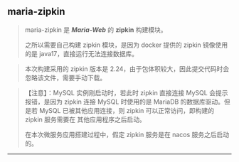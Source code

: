 ## maria-zipkin

> maria-zipkin 是 ***Maria-Web*** 的 **zipkin** 构建模块。
>
> 之所以需要自己构建 zipkin 模块，是因为 docker 提供的 zipkin 镜像使用的是 java17，直接运行无法连接数据库。

> 本次构建采用的 zipkin 版本是 2.24，由于包体积较大，因此提交代码时会忽略该文件，需要手动下载。

> 【注意】：MySQL 实例刚启动时，若此时 zipkin 直接连接 MySQL 会提示报错，是因为 zipkin 连接 MySQL
> 时使用的是 MariaDB 的数据库驱动。但是若 MySQL 已被其他应用连接，则 zipkin 可以正常访问，即构建的 zipkin 服务需要在
> 其他应用程序之后启动。
>
> 在本次微服务应用搭建过程中，假定 zipkin 服务是在 nacos 服务之后启动的。
---

